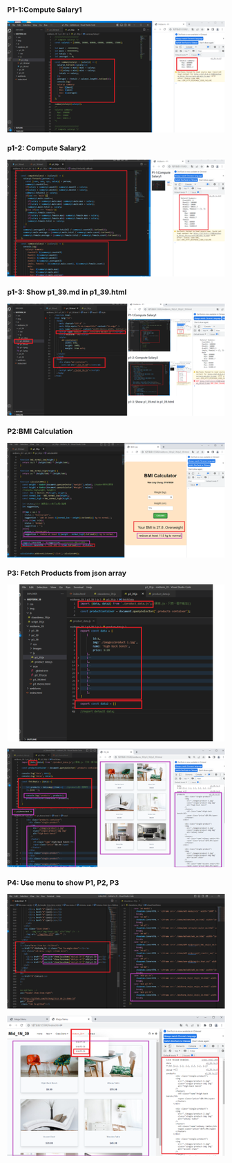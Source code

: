 ### P1-1:Compute Salary1

![](p1-1.png)

### p1-2: Compute Salary2

![](p1-2.png)

### p1-3: Show p1_39.md in p1_39.html

![](p1-3.png)

### P2:BMI Calculation

![](p2-1.png)

### P3: Fetch Products from json array

![](p3-1.png)

![](p3-2.png)

### P4: Use menu to show P1, P2, P3

![](p4-1.png)

![](p4-2.png)
